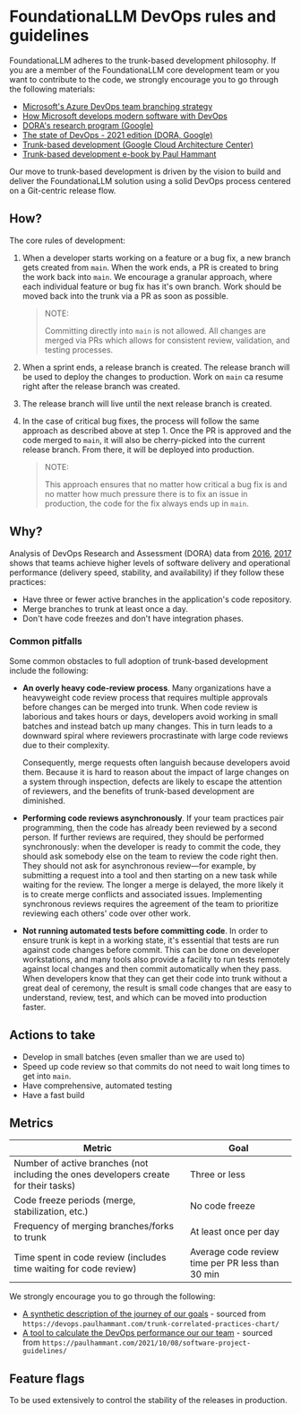 # FoundationaLLM DevOps rules and guidelines

FoundationaLLM adheres to the trunk-based development philosophy. If you are a member of the FoundationaLLM core development team or you want to contribute to the code, we strongly encourage you to go through the following materials:

- [Microsoft's Azure DevOps team branching strategy](https://devblogs.microsoft.com/devops/release-flow-how-we-do-branching-on-the-vsts-team/)
- [How Microsoft develops modern software with DevOps](https://docs.microsoft.com/en-us/devops/develop/how-microsoft-develops-devops)
- [DORA's research program (Google)](https://www.devops-research.com/research.html)
- [The state of DevOps - 2021 edition (DORA, Google)](./assets/state-of-devops-2021.pdf)
- [Trunk-based development (Google Cloud Architecture Center)](https://cloud.google.com/architecture/devops/devops-tech-trunk-based-development)
- [Trunk-based development e-book by Paul Hammant](https://trunkbaseddevelopment.com/)

Our move to trunk-based development is driven by the vision to build and deliver the FoundationaLLM solution using a solid DevOps process centered on a Git-centric release flow.

## How?

The core rules of development:

1. When a developer starts working on a feature or a bug fix, a new branch gets created from `main`. When the work ends, a PR is created to bring the work back into `main`. We encourage a granular approach, where each individual feature or bug fix has it's own branch. Work should be moved back into the trunk via a PR as soon as possible.

    >NOTE:
    >
    >Committing directly into `main` is not allowed. All changes are merged via PRs which allows for consistent review, validation, and testing processes.

2. When a sprint ends, a release branch is created. The release branch will be used to deploy the changes to production. Work on `main` ca resume right after the release branch was created.

3. The release branch will live until the next release branch is created.

4. In the case of critical bug fixes, the process will follow the same approach as described above at step 1. Once the PR is approved and the code merged to `main`, it will also be cherry-picked into the current release branch. From there, it will be deployed into production.

    >NOTE:
    >
    >This approach ensures that no matter how critical a bug fix is and no matter how much pressure there is to fix an issue in production, the code for the fix always ends up in `main`.

## Why?

Analysis of DevOps Research and Assessment (DORA) data from [2016](./assets/state-of-devops-2016.pdf), [2017](assets/state-of-devops-2017.pdf) shows that teams achieve higher levels of software delivery and operational performance (delivery speed, stability, and availability) if they follow these practices:

- Have three or fewer active branches in the application's code repository.
- Merge branches to trunk at least once a day.
- Don't have code freezes and don't have integration phases.

### Common pitfalls

Some common obstacles to full adoption of trunk-based development include the following:

- **An overly heavy code-review process**. Many organizations have a heavyweight code review process that requires multiple approvals before changes can be merged into trunk. When code review is laborious and takes hours or days, developers avoid working in small batches and instead batch up many changes. This in turn leads to a downward spiral where reviewers procrastinate with large code reviews due to their complexity.

    Consequently, merge requests often languish because developers avoid them. Because it is hard to reason about the impact of large changes on a system through inspection, defects are likely to escape the attention of reviewers, and the benefits of trunk-based development are diminished.

- **Performing code reviews asynchronously**. If your team practices pair programming, then the code has already been reviewed by a second person. If further reviews are required, they should be performed synchronously: when the developer is ready to commit the code, they should ask somebody else on the team to review the code right then. They should not ask for asynchronous review—for example, by submitting a request into a tool and then starting on a new task while waiting for the review. The longer a merge is delayed, the more likely it is to create merge conflicts and associated issues. Implementing synchronous reviews requires the agreement of the team to prioritize reviewing each others' code over other work.

- **Not running automated tests before committing code**. In order to ensure trunk is kept in a working state, it's essential that tests are run against code changes before commit. This can be done on developer workstations, and many tools also provide a facility to run tests remotely against local changes and then commit automatically when they pass. When developers know that they can get their code into trunk without a great deal of ceremony, the result is small code changes that are easy to understand, review, test, and which can be moved into production faster.


## Actions to take

- Develop in small batches (even smaller than we are used to)
- Speed up code review so that commits do not need to wait long times to get into `main`.
- Have comprehensive, automated testing
- Have a fast build

## Metrics

Metric | Goal
--- | ---
Number of active branches (not including the ones developers create for their tasks) | Three or less
Code freeze periods (merge, stabilization, etc.) | No code freeze
Frequency of merging branches/forks to trunk | At least once per day
Time spent in code review (includes time waiting for code review) | Average code review time per PR less than 30 min

We strongly encourage you to go through the following:

- [A synthetic description of the journey of our goals](assets/Trunk_Correlated_Practices_v2.8.pdf) - sourced from `https://devops.paulhammant.com/trunk-correlated-practices-chart/`
- [A tool to calculate the DevOps performance our our team](assets/Sofware_dev_and_delivery_project_guidelines.xlsx) - sourced from `https://paulhammant.com/2021/10/08/software-project-guidelines/`

## Feature flags

To be used extensively to control the stability of the releases in production.